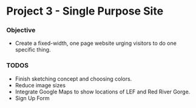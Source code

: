 # Project 3 - Single Purpose Site

### Objective
- Create a fixed-width, one page website urging visitors to do one specific thing.

### TODOS
- Finish sketching concept and choosing colors.
- Reduce image sizes
- Integrate Google Maps to show locations of LEF and Red River Gorge.
- Sign Up Form
